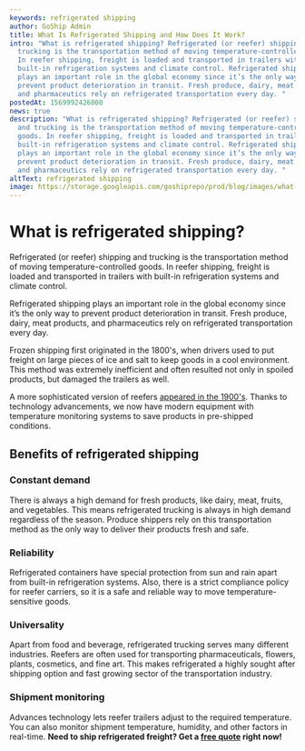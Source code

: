 ```yaml
---
keywords: refrigerated shipping
author: GoShip Admin
title: What Is Refrigerated Shipping and How Does It Work?
intro: "What is refrigerated shipping? Refrigerated (or reefer) shipping and
  trucking is the transportation method of moving temperature-controlled goods.
  In reefer shipping, freight is loaded and transported in trailers with
  built-in refrigeration systems and climate control. Refrigerated shipping
  plays an important role in the global economy since it’s the only way to
  prevent product deterioration in transit. Fresh produce, dairy, meat products,
  and pharmaceutics rely on refrigerated transportation every day. "
postedAt: 1569992426000
news: true
description: "What is refrigerated shipping? Refrigerated (or reefer) shipping
  and trucking is the transportation method of moving temperature-controlled
  goods. In reefer shipping, freight is loaded and transported in trailers with
  built-in refrigeration systems and climate control. Refrigerated shipping
  plays an important role in the global economy since it’s the only way to
  prevent product deterioration in transit. Fresh produce, dairy, meat products,
  and pharmaceutics rely on refrigerated transportation every day. "
altText: refrigerated shipping
image: https://storage.googleapis.com/goshiprepo/prod/blog/images/what-is-refrigerated-shipping-and-how-does-it-work.jpg
---
```

# What is refrigerated shipping?

Refrigerated (or reefer) shipping and trucking is the transportation method of moving temperature-controlled goods. In reefer shipping, freight is loaded and transported in trailers with built-in refrigeration systems and climate control. 

Refrigerated shipping plays an important role in the global economy since it’s the only way to prevent product deterioration in transit. Fresh produce, dairy, meat products, and pharmaceutics rely on refrigerated transportation every day. 

Frozen shipping first originated in the 1800's, when drivers used to put freight on large pieces of ice and salt to keep goods in a cool environment. This method was extremely inefficient and often resulted not only in spoiled products, but damaged the trailers as well. 

A more sophisticated version of reefers [appeared in the 1900's](https://www.porttechnology.org/news/everything_you_need_to_know_about_reefer_shipping/). Thanks to technology advancements, we now have modern equipment with temperature monitoring systems to save products in pre-shipped conditions.

## Benefits of refrigerated shipping

### Constant demand

There is always a high demand for fresh products, like dairy, meat, fruits, and vegetables. This means refrigerated trucking is always in high demand regardless of the season. Produce shippers rely on this transportation method as the only way to deliver their products fresh and safe.

### Reliability

Refrigerated containers have special protection from sun and rain apart from built-in refrigeration systems. Also, there is a strict compliance policy for reefer carriers, so it is a safe and reliable way to move temperature-sensitive goods.

### Universality

Apart from food and beverage, refrigerated trucking serves many different industries. Reefers are often used for transporting pharmaceuticals, flowers, plants, cosmetics, and fine art. This makes refrigerated a highly sought after shipping option and fast growing sector of the transportation industry.

### Shipment monitoring

Advances technology lets reefer trailers adjust to the required temperature. You can also monitor shipment temperature, humidity, and other factors in real-time. **Need to ship refrigerated freight? Get a [free quote](https://www.goship.com/) right now!**